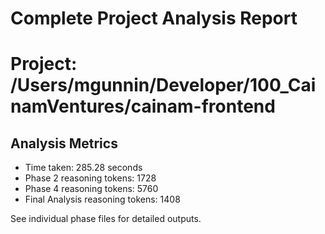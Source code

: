 # Complete Project Analysis Report

Project: /Users/mgunnin/Developer/100_CainamVentures/cainam-frontend
==================================================

## Analysis Metrics

- Time taken: 285.28 seconds
- Phase 2 reasoning tokens: 1728
- Phase 4 reasoning tokens: 5760
- Final Analysis reasoning tokens: 1408

See individual phase files for detailed outputs.